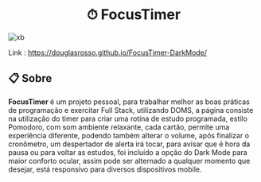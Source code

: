 <h1 align="center">⏱ FocusTimer </h1>

![xb](https://user-images.githubusercontent.com/107089633/211350850-2d303664-1243-4529-bb67-ca66f8a46852.gif)

Link : https://douglasrosso.github.io/FocusTimer-DarkMode/

## 📋 Sobre

**FocusTimer** é um projeto pessoal, para trabalhar melhor as boas práticas de programação e exercitar Full Stack, utilizando DOMS, a página consiste na utilização do timer para criar uma rotina de estudo programada, estilo Pomodoro, com som ambiente relaxante, cada cartão, permite uma experiência diferente, podendo também alterar o volume, após finalizar o cronômetro, um despertador de alerta irá tocar, para avisar que é hora da pausa ou para voltar as estudos, foi incluído a opção do Dark Mode para maior conforto ocular, assim pode ser alternado a qualquer momento que desejar, está responsivo para diversos dispositivos mobile.
